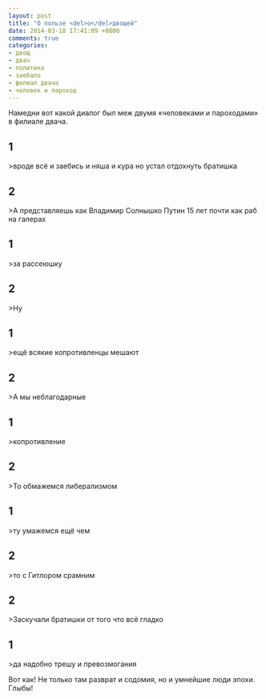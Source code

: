 ```yaml
---
layout: post
title: "О пользе <del>о</del>двощей"
date: 2014-03-18 17:41:09 +0800
comments: true
categories:
- двощ
- двач
- политика
- заебало
- филиал двача
- человек и пароход
---
```

Намедни вот какой диалог был меж двумя «человеками и пароходами» в филиале двача.

<h2>1</h2>
>вроде всё и заебись и няша и кура но устал отдохнуть братишка

<h2>2</h2>
>А представляешь как Владимир Солнышко Путин 15 лет почти как раб на галерах

<h2>1</h2>
>за рассеюшку

<h2>2</h2>
>Ну

<h2>1</h2>
>ещё всякие копротивленцы мешают

<h2>2</h2>
>А мы неблагодарные

<h2>1</h2>
>копротивление

<h2>2</h2>
>То обмажемся либерализмом

<h2>1</h2>
>ту умажемся ещё чем

<h2>2</h2>
>то с Гитлором срамним

<h2>2</h2>
>Заскучали братишки от того что всё гладко
	
<h2>1</h2>
>да надобно трешу и превозмогания

Вот как! Не только там разврат и содомия, но и умнейшие люди эпохи. Глыбы!